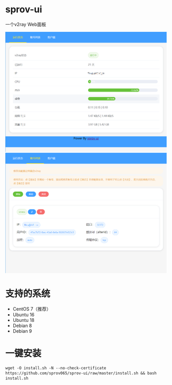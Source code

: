 # sprov-ui
 一个v2ray Web面板
 
![1.png](1.png)
![2.png](2.png)

# 支持的系统
 - CentOS 7（推荐）
 - Ubuntu 16
 - Ubuntu 18
 - Debian 8
 - Debian 9

# 一键安装
```
wget -O install.sh -N --no-check-certificate https://github.com/sprov065/sprov-ui/raw/master/install.sh && bash install.sh
```
